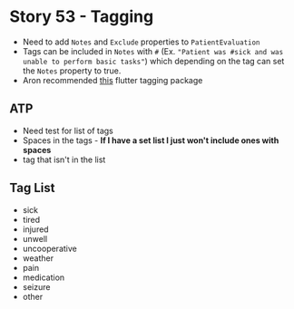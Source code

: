 # Story 53 - Tagging
- Need to add `Notes` and `Exclude` properties to `PatientEvaluation`
- Tags can be included in `Notes` with `#` (Ex. `"Patient was #sick and was unable to perform basic tasks"`) which depending on the tag can set the `Notes` property to true.
- Aron recommended [this](https://pub.dev/packages/fluttertagger) flutter tagging package

## ATP
- Need test for list of tags
- Spaces in the tags - **If I have a set list I just won't include ones with spaces**
- tag that isn't in the list

## Tag List
- sick
- tired
- injured
- unwell
- uncooperative
- weather
- pain
- medication
- seizure
- other
